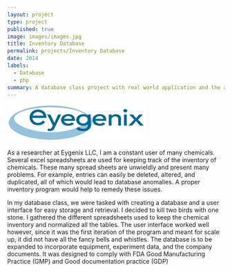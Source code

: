 ```yaml
---
layout: project
type: project
published: true
image: images/images.jpg
title: Inventory Database
permalink: projects/Inventory Database
date: 2014
labels:
  - Database
  - php
summary: A database class project with real world application and the ability to be scaled up 
---
```


<div class="ui small rounded images">
  <img class="ui image" src="../images/eyegenix.png">
</div>

As a researcher at Eygenix LLC, I am a constant user of many chemicals.  Several excel spreadsheets are used for keeping track of the inventory of chemicals.  These many spread sheets are unwieldly and present many problems.  For example, entries can easily be deleted, altered, and duplicated, all of which would lead to database anomalies.  A proper inventory program would help to remedy these issues.

In my database class, we were tasked with creating a database and a user interface for easy storage and retrieval.  I decided to kill two birds with one stone.  I gathered the different spreadsheets used to keep the chemical inventory and normalized all the tables. The user interface worked well however, since it was the first iteration of the program and meant for scale up, it did not have all the fancy bells and whistles.  The database is to be expanded to incorporate equipment, experiment data, and the company documents.  It was designed to comply with FDA Good Manufacturing Practice (GMP) and Good documentation practice (GDP)
 
